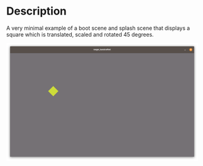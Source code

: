 # Description
A very minimal example of a boot scene and splash scene that displays a square which is translated, scaled and rotated 45 degrees.

![Screenshot](screenshot.png)